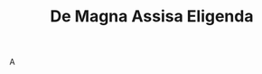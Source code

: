 ---
title: De Magna Assisa Eligenda
letter: D
permalink: "/definitions/bld-de-magna-assisa-eligenda.html"
body: A
published_at: '2018-07-07'
source: Black's Law Dictionary 2nd Ed (1910)
layout: post
---